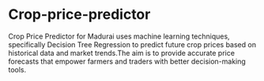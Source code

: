 # Crop-price-predictor
Crop Price Predictor for Madurai uses machine learning techniques, specifically Decision Tree Regression to predict future crop prices based on historical data and market trends.The aim is to provide accurate price forecasts that empower farmers and traders with better decision-making tools.
